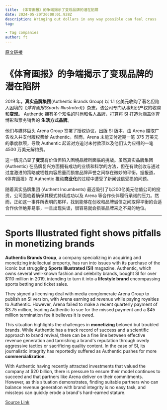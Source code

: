 ```yaml
---
title: 《体育画报》的争端揭示了变现品牌的潜在陷阱
date: 2024-05-20T20:00:01.928Z
description: Wringing out dollars in any way possible can feel crass
tag: 

- Tag companies
author: ft
---
```


[原文链接](https://ft.com/content/c3cf2b74-0ffb-45d4-81f0-bb40bb58a7e3)

# 《体育画报》的争端揭示了**变现**品牌的潜在陷阱

2019 年，**真实品牌集团**(Authentic Brands Group) 以 1.1 亿美元收购了著名但陷入困境的《*体育画报(Sports Illustrated)*》杂志，该公司专门从事知识产权的收购和**变现**。 Authentic 拥有多个知名的时尚和名人品牌，打算将 SI 打造为涵盖体育博彩和票务销售的 **生活方式品牌**。

他们与媒体巨头 Arena Group 签署了授权协议，出版 SI 版本，由 Arena 赚取广告收入并支付版权费给 Authentic。然而，Arena 未能支付近期一笔 375 万美元的季度款项，导致 Authentic 起诉对方追讨未付款项以及他们认为应得的一笔 4500 万美元解约费。

这一情况凸显了**变现**有价值但陷入困境品牌所面临的挑战。虽然真实品牌集团 (Authentic) 在品牌复兴方面拥有成功的业绩和科学的方法，但在有效创收与通过过度激进的策略或牺牲内容质量而损害品牌声誉之间存在微妙的平衡。据报道，《体育画报》在 Authentic 推动**商业化**的过程中遭受了新闻诚信受损的问题。

随着真实品牌集团 (Authent Incumbents) 最近吸引了以200亿美元估值公司的投资，公司面临着确保其模式持续成功以及 Arena 等合作伙伴履行承诺的压力。然而，正如这一事件所表明的那样，找到能够在创收和品牌诚信之间取得平衡的合适合作伙伴绝非易事，一旦出现失误，很容易就会损害品牌来之不易的地位。

---

# Sports Illustrated fight shows pitfalls in **monetizing** brands 

**Authentic Brands Group**, a company specializing in acquiring and monetizing intellectual property, has run into issues with its purchase of the iconic but struggling **Sports Illustrated (SI)** magazine. Authentic, which owns several well-known fashion and celebrity brands, bought SI for over $110 million in 2019, intending to turn it into a **lifestyle brand** encompassing sports betting and ticket sales. 

They signed a licensing deal with media conglomerate Arena Group to publish an SI version, with Arena earning ad revenue while paying royalties to Authentic. However, Arena failed to make a recent quarterly payment of $3.75 million, leading Authentic to sue for the missed payment and a $45 million termination fee it believes it is owed. 

This situation highlights the challenges in **monetizing** beloved but troubled brands. While Authentic has a track record of success and a scientific approach to brand revival, there can be a fine line between effective revenue generation and tarnishing a brand's reputation through overly aggressive tactics or sacrificing quality content. In the case of SI, its journalistic integrity has reportedly suffered as Authentic pushes for more **commercialization**. 

With Authentic having recently attracted investments that valued the company at $20 billion, there is pressure to ensure their model continues to succeed and that partners like Arena deliver on their commitments. However, as this situation demonstrates, finding suitable partners who can balance revenue generation with brand integrity is no easy task, and missteps can quickly erode a brand's hard-earned stature.

[Source Link](https://ft.com/content/c3cf2b74-0ffb-45d4-81f0-bb40bb58a7e3)

